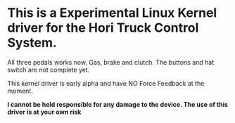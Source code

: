 # This is a Experimental Linux Kernel driver for the Hori Truck Control System.

All three pedals works now, Gas, brake and clutch.
The buttons and hat switch are not complete yet.

This kernel driver is early alpha and have NO Force Feedback at the moment.

**I cannot be held responsible for any damage to the device. The use of this driver is at your own risk**
